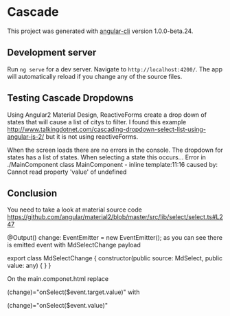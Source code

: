 # Cascade

This project was generated with [angular-cli](https://github.com/angular/angular-cli) version 1.0.0-beta.24.

## Development server
Run `ng serve` for a dev server. Navigate to `http://localhost:4200/`. The app will automatically reload if you change any of the source files.

## Testing Cascade Dropdowns

Using Angular2 Material Design,  ReactiveForms create a drop down of states that will cause a list of citys to filter.  I found this example
http://www.talkingdotnet.com/cascading-dropdown-select-list-using-angular-js-2/
but it is not using reactiveForms.    

When the screen loads there are no errors in the console.   The dropdown for states has a list of states.   When selecting a state this occurs...
Error in ./MainComponent class MainComponent - inline template:11:16 caused by: Cannot read property 'value' of undefined 

## Conclusion 

You need to take a look at material source code https://github.com/angular/material2/blob/master/src/lib/select/select.ts#L247

@Output() change: EventEmitter<MdSelectChange> = new EventEmitter<MdSelectChange>();
as you can see there is emitted event with MdSelectChange payload

export class MdSelectChange {
  constructor(public source: MdSelect, public value: any) { }
}

On the main.componet.html replace

(change)="onSelect($event.target.value)"
with

(change)="onSelect($event.value)"